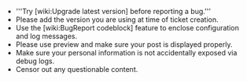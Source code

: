 * '''Try [wiki:Upgrade latest version] before reporting a bug.'''
* Please add the version you are using at time of ticket creation.
* Use the [wiki:BugReport codeblock] feature to enclose configuration and log messages.
* Please use preview and make sure your post is displayed properly.
* Make sure your personal information is not accidentally exposed via debug logs.
* Censor out any questionable content.
